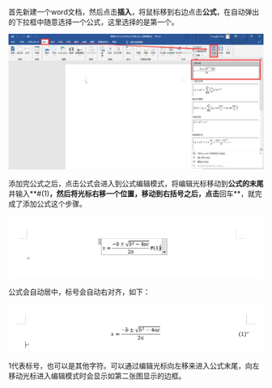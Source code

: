 首先新建一个word文档，然后点击**插入**，将鼠标移到右边点击**公式**，在自动弹出的下拉框中随意选择一个公式，这里选择的是第一个。

![1](.\images\1.png)

添加完公式之后，点击公式会进入到公式编辑模式，将编辑光标移动到**公式的末尾**并输入**#(1)**，然后将光标右移一个位置，移动到右括号之后，点击**回车**，就完成了添加公式这个步骤。

![2](.\images\2.png)

公式会自动居中，标号会自动右对齐，如下：

![3](.\images\3.png)

1代表标号，也可以是其他字符。可以通过编辑光标向左移来进入公式末尾，向左移动光标进入编辑模式时会显示如第二张图显示的边框。